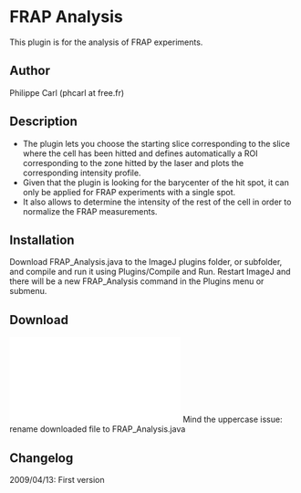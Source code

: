 # FRAP Analysis

This plugin is for the analysis of FRAP experiments.

## Author

Philippe Carl (phcarl at free.fr)

## Description

-   The plugin lets you choose the starting slice corresponding to the
    slice where the cell has been hitted and defines automatically a ROI
    corresponding to the zone hitted by the laser and plots the
    corresponding intensity profile.
-   Given that the plugin is looking for the barycenter of the hit spot,
    it can only be applied for FRAP experiments with a single spot.
-   It also allows to determine the intensity of the rest of the cell in
    order to normalize the FRAP measurements.

## Installation

Download FRAP_Analysis.java to the ImageJ plugins folder, or subfolder,
and compile and run it using Plugins/Compile and Run. Restart ImageJ and
there will be a new FRAP_Analysis command in the Plugins menu or
submenu.

## Download

![FRAP_Analysis.java](/plugin/analysis/frap_analysis/frap_analysis.java)
Mind the uppercase issue: rename downloaded file to FRAP_Analysis.java

## Changelog

2009/04/13: First version
